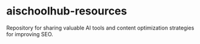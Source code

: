 # aischoolhub-resources
Repository for sharing valuable AI tools and content optimization strategies for improving SEO.
